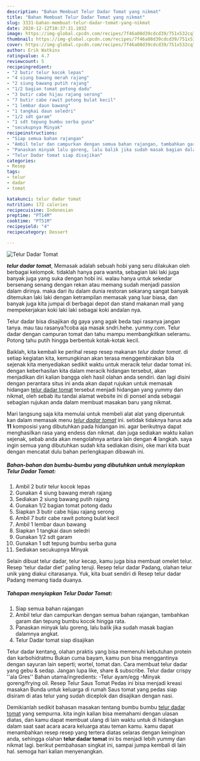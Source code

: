 ```yaml
---
description: "Bahan Membuat Telur Dadar Tomat yang nikmat"
title: "Bahan Membuat Telur Dadar Tomat yang nikmat"
slug: 3331-bahan-membuat-telur-dadar-tomat-yang-nikmat
date: 2020-12-12T10:37:31.103Z
image: https://img-global.cpcdn.com/recipes/7f46a08d39cdcd39/751x532cq70/telur-dadar-tomat-foto-resep-utama.jpg
thumbnail: https://img-global.cpcdn.com/recipes/7f46a08d39cdcd39/751x532cq70/telur-dadar-tomat-foto-resep-utama.jpg
cover: https://img-global.cpcdn.com/recipes/7f46a08d39cdcd39/751x532cq70/telur-dadar-tomat-foto-resep-utama.jpg
author: Erik Watkins
ratingvalue: 4.7
reviewcount: 5
recipeingredient:
- "2 butir telur kocok lepas"
- "4 siung bawang merah rajang"
- "2 siung bawang putih rajang"
- "1/2 bagian tomat potong dadu"
- "3 butir cabe hijau rajang serong"
- "7 butir cabe rawit potong bulat kecil"
- "1 lembar daun bawang"
- "1 tangkai daun seledri"
- "1/2 sdt garam"
- "1 sdt tepung bumbu serba guna"
- "secukupnya Minyak"
recipeinstructions:
- "Siap semua bahan rajangan"
- "Ambil telur dan campurkan dengan semua bahan rajangan, tambahkan garam dan tepung bumbu kocok hingga rata."
- "Panaskan minyak lalu goreng, lalu balik jika sudah masak bagian dalamnya angkat."
- "Telur Dadar tomat siap disajikan"
categories:
- Resep
tags:
- telur
- dadar
- tomat

katakunci: telur dadar tomat 
nutrition: 172 calories
recipecuisine: Indonesian
preptime: "PT14M"
cooktime: "PT51M"
recipeyield: "4"
recipecategory: Dessert

---
```



![Telur Dadar Tomat](https://img-global.cpcdn.com/recipes/7f46a08d39cdcd39/751x532cq70/telur-dadar-tomat-foto-resep-utama.jpg)

<b><i>telur dadar tomat</i></b>, Memasak adalah sebuah hobi yang seru dilakukan oleh berbagai kelompok. tidaklah hanya para wanita, sebagian laki laki juga banyak juga yang suka dengan hobi ini. walau hanya untuk sekedar bersenang senang dengan rekan atau memang sudah menjadi passion dalam dirinya. maka dari itu dalam dunia restoran sekarang sangat banyak ditemukan laki laki dengan ketrampilan memasak yang luar biasa, dan banyak juga kita jumpai di berbagai depot dan stand makanan mall yang mempekerjakan koki laki laki sebagai koki andalan nya.

Telur dadar bisa disajikan dg gaya yang agak beda tapi rasanya jangan tanya. mau tau rasanya?coba aja masak sndri.hehe. yummy.com. Telur dadar dengan campuran tomat dan tahu mampu membangkitkan seleramu. Potong tahu putih hingga berbentuk kotak-kotak kecil.

Baiklah, kita kembali ke perihal resep resep makanan <i>telur dadar tomat</i>. di setiap kegiatan kita, kemungkinan akan terasa menggembirakan bila sejenak kita menyediakan sedikit waktu untuk meracik telur dadar tomat ini. dengan keberhasilan kita dalam meracik hidangan tersebut, akan menjadikan diri kalian bangga oleh hasil olahan anda sendiri. dan lagi disini dengan perantara situs ini anda akan dapat rujukan untuk memasak hidangan <u>telur dadar tomat</u> tersebut menjadi hidangan yang yummy dan nikmat, oleh sebab itu tandai alamat website ini di ponsel anda sebagai sebagian rujukan anda dalam membuat masakan baru yang nikmat.


Mari langsung saja kita memulai untuk membeli alat alat yang diperuntuk kan dalam memasak menu <u><i>telur dadar tomat</i></u> ini. setidak tidaknya harus ada <b>11</b> komposisi yang dibutuhkan pada hidangan ini. agar berikutnya dapat menghasilkan rasa yang endess dan nikmat. dan juga sediakan waktu kalian sejenak, sebab anda akan mengolahnya antara lain dengan <b>4</b> langkah. saya ingin semua yang dibutuhkan sudah kita sediakan disini, oke mari kita buat dengan mencatat dulu bahan perlengkapan dibawah ini.

<!--inarticleads1-->

##### Bahan-bahan dan bumbu-bumbu yang dibutuhkan untuk menyiapkan Telur Dadar Tomat:

1. Ambil 2 butir telur kocok lepas
1. Gunakan 4 siung bawang merah rajang
1. Sediakan 2 siung bawang putih rajang
1. Gunakan 1/2 bagian tomat potong dadu
1. Siapkan 3 butir cabe hijau rajang serong
1. Ambil 7 butir cabe rawit potong bulat kecil
1. Ambil 1 lembar daun bawang
1. Siapkan 1 tangkai daun seledri
1. Gunakan 1/2 sdt garam
1. Gunakan 1 sdt tepung bumbu serba guna
1. Sediakan secukupnya Minyak


Selain dibuat telur dadar, telur kecap, kamu juga bisa membuat omelet telur. Resep &#39;telur dadar diet&#39; paling teruji. Resep telur dadar Padang, olahan telur unik yang diakui citarasanya. Yuk, kita buat sendiri di Resep telur dadar Padang memang tiada duanya. 

<!--inarticleads2-->

##### Tahapan menyiapkan Telur Dadar Tomat:

1. Siap semua bahan rajangan
1. Ambil telur dan campurkan dengan semua bahan rajangan, tambahkan garam dan tepung bumbu kocok hingga rata.
1. Panaskan minyak lalu goreng, lalu balik jika sudah masak bagian dalamnya angkat.
1. Telur Dadar tomat siap disajikan


Telur dadar kentang, olahan praktis yang bisa memenuhi kebutuhan protein dan karbohidratmu Bukan cuma bayam, kamu pun bisa menggantinya dengan sayuran lain seperti; wortel, tomat dan. Cara membuat telur dadar yang gebu &amp; sedap. Jangan lupa like, share &amp; subscribe. Telur dadar crispy &#39;&#39;ala Gres&#39;&#39; Bahan utama/ingredients: -Telur ayam/egg -Minyak goreng/frying oil. Resep Telur Saus Tomat Pedas ini bisa menjadi kreasi masakan Bunda untuk keluarga di rumah Saus tomat yang pedas siap disiram di atas telur yang sudah diceplok dan disajikan dengan nasi. 

Demikianlah sedikit bahasan masakan tentang bumbu bumbu <u>telur dadar tomat</u> yang sempurna. kita ingin kalian bisa memahami dengan ulasan diatas, dan kamu dapat membuat ulang di lain waktu untuk di hidangkan dalam saat saat acara acara keluarga atau teman kamu. kamu dapat menambahkan resep resep yang tertera diatas selaras dengan keinginan anda, sehingga olahan <b>telur dadar tomat</b> ini bs menjadi lebih yummy dan nikmat lagi. berikut pembahasan singkat ini, sampai jumpa kembali di lain hal. semoga hari kalian menyenangkan.
